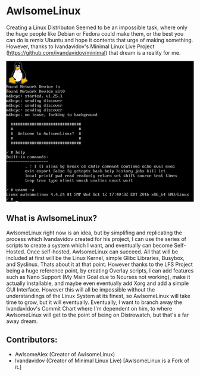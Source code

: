 # AwlsomeLinux

Creating a Linux Distributon Seemed to be an impossible task, where only the huge people like Debian or Fedora could make them, or the best you can do is remix Ubuntu and hope it contents that urge of making something. However, thanks to Ivandavidov's Minimal Linux Live Project (https://github.com/ivandavidov/minimal) that dream is a reality for me. 

![AwlsomeLinux](https://github.com/AwlsomeAlex/AwlsomeLinux/blob/master/AwlsomeLinux.png?raw=true)

## What is AwlsomeLinux?
AwlsomeLinux right now is an idea, but by simplifing and replicating the process which Ivandavidov created for his project, I can use the series of scripts to create a system which I want, and eventually can become Self-Hosted. Once self-hosted, AwlsomeLinux can succeed. All that will be included at first will be the Linux Kernel, simple Glibc Libraries, Busybox, and Syslinux. Thats about it at that point. However thanks to the LFS Project being a huge reference point, by creating Overlay scripts, I can add features such as Nano Support (My Main Goal due to Ncurses not working), make it actually installable, and maybe even eventually add Xorg and add a simple GUI Interface. However this will all be impossible without the understandings of the Linux System at its finest, so AwlsomeLinux will take time to grow, but it will eventually. Eventually, I want to branch away the Ivandavidov's Commit Chart where I'm dependent on him, to where AwlsomeLinux will get to the point of being on Distrowatch, but that's a far away dream.

## Contributors:
* AwlsomeAlex (Creator of AwlsomeLinux)
* Ivandavidov (Creator of Minimal Linux Live) [AwlsomeLinux is a Fork of it.]


